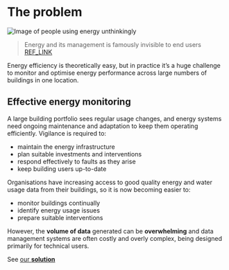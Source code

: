 # The problem

![Image of people using energy unthinkingly]()

> Energy and its management is famously invisible to end users [REF_LINK](#)

Energy efficiency is theoretically easy, but in practice it’s a huge challenge to monitor and optimise energy performance across large numbers of buildings in one location.

## Effective energy monitoring

A large building portfolio sees regular usage changes, and energy systems need ongoing maintenance and adaptation to keep them operating efficiently. Vigilance is required to:

- maintain the energy infrastructure
- plan suitable investments and interventions
- respond effectively to faults as they arise
- keep building users up-to-date

Organisations have increasing access to good quality energy and water usage data from their buildings, so it is now becoming easier to:

- monitor buildings continually
- identify energy usage issues
- prepare suitable interventions

However, the **volume of data** generated can be **overwhelming** and data management systems are often costly and overly complex, being designed primarily for technical users.

See [our **solution**](#page-3)
